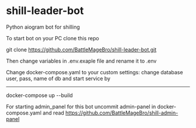 # shill-leader-bot
Python aiogram bot for shilling


To start bot on your PC clone this repo


git clone https://github.com/BattleMageBro/shill-leader-bot.git


Then change variables in .env.exaple file and rename it to .env


Change docker-compose.yaml to your custom settings: change database user, pass, name of db and start service by
***
docker-compose up --build


For starting admin_panel for this bot uncommit admin-panel in docker-compose.yaml and read https://github.com/BattleMageBro/shill-admin-panel

